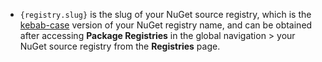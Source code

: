 - `{registry.slug}` is the slug of your NuGet source registry, which is the [kebab-case](https://en.wikipedia.org/wiki/Letter_case#Kebab_case) version of your NuGet registry name, and can be obtained after accessing **Package Registries** in the global navigation > your NuGet source registry from the **Registries** page.

